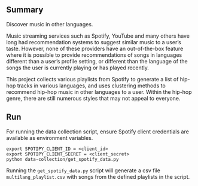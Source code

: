 ## Summary
Discover music in other languages.

Music streaming services such as Spotify, YouTube and many others have long had recommendation systems to suggest similar music to a user’s taste. However, none of these providers have an out-of-the-box feature where it is possible to provide recommendations of songs in languages different than a user’s profile setting, or different than the language of the songs the user is currently playing or has played recently.

This project collects various playlists from Spotify to generate a list of hip-hop tracks in various languages, and uses clustering methods to recommend hip-hop music in other languages to a user. Within the hip-hop genre, there are still numerous styles that may not appeal to everyone.


## Run

For running the data collection script, ensure Spotify client credentials are available as environment variables.

```
export SPOTIPY_CLIENT_ID = <client_id>
export SPOTIPY_CLIENT_SECRET = <client_secret>
python data-collection/get_spotify_data.py
```

Running the `get_spotify_data.py` script will generate a csv file `multilang_playlist.csv` with songs from the defined playlists in the script.
